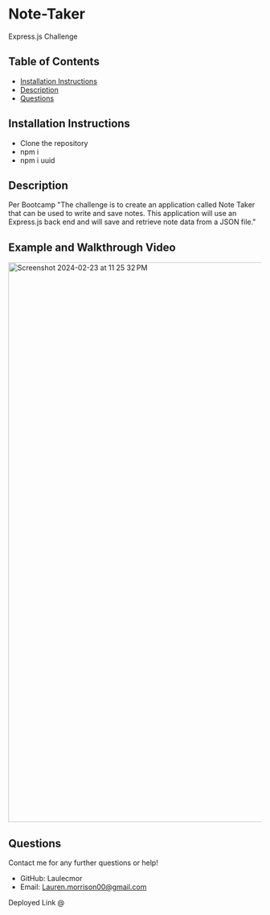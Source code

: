 # Note-Taker
Express.js Challenge

## Table of Contents
- [Installation Instructions](#installation-instructions)
- [Description](#description)
- [Questions](#questions)

## Installation Instructions
- Clone the repository 
- npm i 
- npm i uuid

## Description
Per Bootcamp "The challenge is to create an application called Note Taker that can be used to write and save notes. This application will use an Express.js back end and will save and retrieve note data from a JSON file."

## Example and Walkthrough Video 
<img width="1111" alt="Screenshot 2024-02-23 at 11 25 32 PM" src="https://github.com/Laulecmor/Note-Taker/assets/92830894/4a73eb92-075f-4b57-a96e-eab809cfd4d8">


## Questions
Contact me for any further questions or help!
- GitHub: Laulecmor
- Email: Lauren.morrison00@gmail.com

Deployed Link @ 
